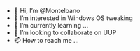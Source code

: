- 👋 Hi, I’m @Montelbano
- 👀 I’m interested in Windows OS tweaking
- 🌱 I’m currently learning ...
- 💞️ I’m looking to collaborate on UUP
- 📫 How to reach me ...

<!---
Montelbano/Montelbano is a ✨ special ✨ repository because its `README.md` (this file) appears on your GitHub profile.
You can click the Preview link to take a look at your changes.
--->
